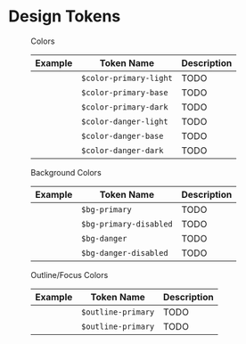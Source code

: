 # Design Tokens

<figure class="ods-table--figure">
  <figcaption class="ods-table--figcaption">
    Colors
  </figcaption>
  <table class="ods-table">
    <thead>
      <tr>
        <th scope="column" class="is-ods-table-num">Example</th>
        <th scope="column">Token Name</th>
        <th scope="column" class="is-ods-table-num">Description</th>
      </tr>
    </thead>
    <tbody>
      <tr>
        <td><span class="sample-token sample-token--color-primary-light"></span></td>
        <td><code>$color-primary-light</code></td>
        <td class="is-ods-table-num">TODO</td>
      </tr>
      <tr>
        <td><span class="sample-token sample-token--color-primary-base"></span></td>
        <td><code>$color-primary-base</code></td>
        <td class="is-ods-table-num">TODO</td>
      </tr>
      <tr>
        <td><span class="sample-token sample-token--color-primary-dark"></span></td>
        <td><code>$color-primary-dark</code></td>
        <td class="is-ods-table-num">TODO</td>
      </tr>
      <tr>
        <td><span class="sample-token sample-token--color-danger-light"></span></td>
        <td><code>$color-danger-light</code></td>
        <td class="is-ods-table-num">TODO</td>
      </tr>
      <tr>
        <td><span class="sample-token sample-token--color-danger-base"></span></td>
        <td><code>$color-danger-base</code></td>
        <td class="is-ods-table-num">TODO</td>
      </tr>
      <tr>
        <td><span class="sample-token sample-token--color-danger-dark"></span></td>
        <td><code>$color-danger-dark</code></td>
        <td class="is-ods-table-num">TODO</td>
      </tr>
    </tbody>
  </table>
</figure>


<figure class="ods-table--figure">
  <figcaption class="ods-table--figcaption">
    Background Colors
  </figcaption>
  <table class="ods-table">
    <thead>
      <tr>
        <th scope="column" class="is-ods-table-num">Example</th>
        <th scope="column">Token Name</th>
        <th scope="column" class="is-ods-table-num">Description</th>
      </tr>
    </thead>
    <tbody>
      <tr>
        <td><span class="sample-token sample-token--color-primary-bg"></span></td>
        <td><code>$bg-primary</code></td>
        <td class="is-ods-table-num">TODO</td>
      </tr>
      <tr>
        <td><span class="sample-token sample-token--color-primary-bg-disabled"></span></td>
        <td><code>$bg-primary-disabled</code></td>
        <td class="is-ods-table-num">TODO</td>
      </tr>
      <tr>
        <td><span class="sample-token sample-token--color-danger-bg"></span></td>
        <td><code>$bg-danger</code></td>
        <td class="is-ods-table-num">TODO</td>
      </tr>
      <tr>
        <td><span class="sample-token sample-token--color-danger-bg-disabled"></span></td>
        <td><code>$bg-danger-disabled</code></td>
        <td class="is-ods-table-num">TODO</td>
      </tr>
    </tbody>
  </table>
</figure>

<figure class="ods-table--figure">
  <figcaption class="ods-table--figcaption">
    Outline/Focus Colors
  </figcaption>
  <table class="ods-table">
    <thead>
      <tr>
        <th scope="column" class="is-ods-table-num">Example</th>
        <th scope="column">Token Name</th>
        <th scope="column" class="is-ods-table-num">Description</th>
      </tr>
    </thead>
    <tbody>
      <tr>
        <td><span class="sample-token sample-token--color-primary-outline"></span></td>
        <td><code>$outline-primary</code></td>
        <td class="is-ods-table-num">TODO</td>
      </tr>
      <tr>
        <td><span class="sample-token sample-token--color-danger-outline"></span></td>
        <td><code>$outline-primary</code></td>
        <td class="is-ods-table-num">TODO</td>
      </tr>
    </tbody>
  </table>
</figure>
